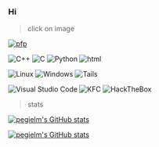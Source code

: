 ### Hi 


> click on image 

[![pfp](https://s.gravatar.com/avatar/6efa098a458aeec3affbd8b4728027a7?s=200&d=mm)](https://pegielm.github.io/)


![C++](https://img.shields.io/badge/C%2B%2B-00599C?style=for-the-badge&logo=c%2B%2B&logoColor=white)
![C](https://img.shields.io/badge/C-00599C?style=for-the-badge&logo=c&logoColor=white)
![Python](https://img.shields.io/badge/python-3670A0?style=for-the-badge&logo=python&logoColor=ffdd54)
![html](https://img.shields.io/badge/HTML5-E34F26?style=for-the-badge&logo=html5&logoColor=white)


![Linux](https://img.shields.io/badge/Linux-FCC624?style=for-the-badge&logo=linux&logoColor=black)
![Windows](https://img.shields.io/badge/Windows-0078D6?style=for-the-badge&logo=windows&logoColor=white)
![Tails](https://img.shields.io/badge/Tails%20-56347C?&style=for-the-badge&logo=tails&logoColor=white)

![Visual Studio Code](https://img.shields.io/badge/Visual%20Studio%20Code-0078d7.svg?style=for-the-badge&logo=visual-studio-code&logoColor=white)
![KFC](https://img.shields.io/badge/KFC-F40027?style=for-the-badge&logo=kfc&logoColor=white)
![HackTheBox](https://img.shields.io/badge/HackTheBox-111927?style=for-the-badge&logo=Hack%20The%20Box&logoColor=9FEF00)

> stats

[![pegielm's GitHub stats](https://github-readme-stats.vercel.app/api/top-langs?username=pegielm&layout=compact&theme=monokai&hide_border=true)](https://github.com/anuraghazra/github-readme-stats)

[![pegielm's GitHub stats](https://github-readme-stats.vercel.app/api?username=pegielm&theme=monokai&hide_border=true)](https://github.com/anuraghazra/github-readme-stats)
